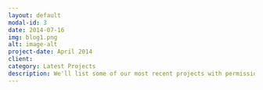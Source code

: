 ```yaml
---
layout: default
modal-id: 3
date: 2014-07-16
img: blog1.png
alt: image-alt
project-date: April 2014
client: 
category: Latest Projects
description: We'll list some of our most recent projects with permission in the near future. If you would like your work listd here and we have worked with you recently, please contact us.
---
```

